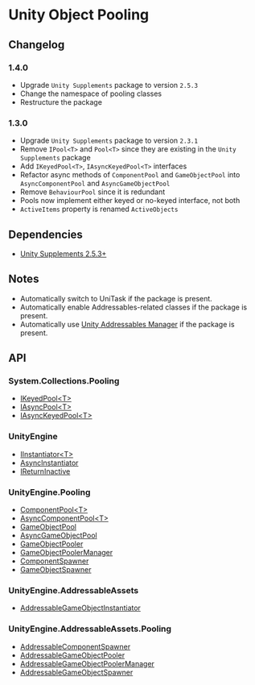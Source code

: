 # Unity Object Pooling

## Changelog

### 1.4.0
- Upgrade `Unity Supplements` package to version `2.5.3`
- Change the namespace of pooling classes
- Restructure the package

### 1.3.0
- Upgrade `Unity Supplements` package to version `2.3.1`
- Remove `IPool<T>` and `Pool<T>` since they are existing in the `Unity Supplements` package
- Add `IKeyedPool<T>`, `IAsyncKeyedPool<T>` interfaces
- Refactor async methods of `ComponentPool` and `GameObjectPool` into `AsyncComponentPool` and `AsyncGameObjectPool`
- Remove `BehaviourPool` since it is redundant
- Pools now implement either keyed or no-keyed interface, not both
- `ActiveItems` property is renamed `ActiveObjects`


## Dependencies

- [Unity Supplements 2.5.3+](https://openupm.com/packages/com.laicasaane.unity-supplements/)

## Notes

- Automatically switch to UniTask if the package is present.
- Automatically enable Addressables-related classes if the package is present.
- Automatically use [Unity Addressables Manager](https://openupm.com/packages/com.laicasaane.unity-addressables-manager/) if the package is present.

## API

### System.Collections.Pooling
- [IKeyedPool\<T>](./Unity.ObjectPooling/System.Collections.Pooling/IKeyedPool.cs)
- [IAsyncPool\<T>](./Unity.ObjectPooling/System.Collections.Pooling/IAsyncPool.cs)
- [IAsyncKeyedPool\<T>](./Unity.ObjectPooling/System.Collections.Pooling/IAsyncKeyedPool.cs)

### UnityEngine
- [IInstantiator\<T>](./Unity.ObjectPooling/UnityEngine/IInstantiator.cs)
- [AsyncInstantiator](./Unity.ObjectPooling/UnityEngine/AsyncInstantiator.cs)
- [IReturnInactive](./Unity.ObjectPooling/UnityEngine/IReturnInactive.cs)

### UnityEngine.Pooling
- [ComponentPool\<T>](./Unity.ObjectPooling/UnityEngine.Pooling/ComponentPool.cs)
- [AsyncComponentPool\<T>](./Unity.ObjectPooling/UnityEngine.Pooling/AsyncComponentPool.cs)
- [GameObjectPool](./Unity.ObjectPooling/UnityEngine.Pooling/GameObjectPool.cs)
- [AsyncGameObjectPool](./Unity.ObjectPooling/UnityEngine.Pooling/AsyncGameObjectPool.cs)
- [GameObjectPooler](./Unity.ObjectPooling/UnityEngine.Pooling/GameObjectPooler.cs)
- [GameObjectPoolerManager](./Unity.ObjectPooling/UnityEngine.Pooling/GameObjectPoolerManager.cs)
- [ComponentSpawner](./Unity.ObjectPooling/UnityEngine.Pooling/ComponentSpawner.cs)
- [GameObjectSpawner](./Unity.ObjectPooling/UnityEngine.Pooling/GameObjectSpawner.cs)

### UnityEngine.AddressableAssets
- [AddressableGameObjectInstantiator](./Unity.ObjectPooling/UnityEngine.Addressables/AddressableGameObjectInstantiator.cs)

### UnityEngine.AddressableAssets.Pooling
- [AddressableComponentSpawner](./Unity.ObjectPooling/UnityEngine.Addressables.Pooling/AddressableComponentSpawner.cs)
- [AddressableGameObjectPooler](./Unity.ObjectPooling/UnityEngine.Addressables.Pooling/AddressableGameObjectPooler.cs)
- [AddressableGameObjectPoolerManager](./Unity.ObjectPooling/UnityEngine.Addressables.Pooling/AddressableGameObjectPoolerManager.cs)
- [AddressableGameObjectSpawner](./Unity.ObjectPooling/UnityEngine.Addressables.Pooling/AddressableGameObjectSpawner.cs)
